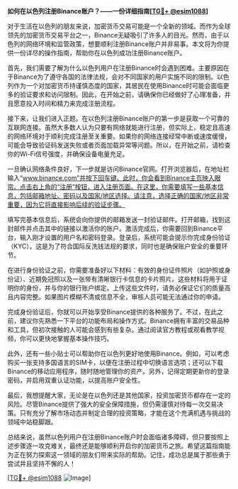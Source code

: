 **如何在以色列注册Binance账户？——一份详细指南[[TG💪+ @esim1088](https://t.me/s/esim1088)]**

对于生活在以色列的朋友来说，加密货币交易可能是一个全新的领域。而作为全球领先的加密货币交易平台之一，Binance无疑吸引了许多人的目光。然而，由于以色列的网络环境和监管政策，想要顺利注册Binance账户并非易事。本文将为你提供一份详尽的操作指南，帮助你在以色列成功注册Binance账户。

首先，我们需要了解为什么以色列用户在注册Binance时会遇到困难。主要原因在于Binance为了遵守各国的法律法规，会对不同国家的用户实施不同的限制。以色列作为一个对加密货币持谨慎态度的国家，其居民在使用Binance时可能会面临更多的验证要求和访问限制。因此，在开始之前，请确保你已经做好了心理准备，并且愿意投入时间和精力来完成注册流程。

接下来，让我们进入正题。在以色列注册Binance账户的第一步是获取一个可靠的互联网连接。虽然大多数人认为只要有网络就能进行注册，但实际上，稳定且高速的网络环境对于顺利完成注册至关重要。如果你的网络连接经常中断或速度缓慢，可能会导致验证码发送失败或者页面加载异常等问题。所以，在开始之前，请检查你的Wi-Fi信号强度，并确保设备电量充足。

一旦确认网络条件良好，下一步就是访问Binance官网。打开浏览器后，在地址栏输入“www.binance.com”并按下回车键。此时，你会看到Binance主页映入眼帘。点击右上角的“注册”按钮，进入注册页面。在这里，你需要填写一些基本信息，包括邮箱地址、密码以及国家/地区选择。请注意，选择正确的国家/地区非常重要，因为它将直接影响后续的验证步骤。

填写完基本信息后，系统会向你提供的邮箱发送一封验证邮件。打开邮箱，找到这封邮件并点击其中的链接以激活你的账户。激活完成后，你需要回到Binance平台，输入刚才设置的用户名和密码登录。登录后，系统可能会提示你完成身份验证（KYC）。这是为了符合国际反洗钱法规的要求，同时也是确保账户安全的重要环节。

在进行身份验证之前，你需要准备好以下材料：有效的身份证件照片（如护照或身份证）、近期免冠照以及一张带有清晰银行卡信息的卡片照片。这些材料将用于证明你的身份，并与你的银行账户绑定。上传这些文件时，请务必保证它们的质量高且内容完整。如果图片模糊不清或信息不全，审核人员可能无法通过你的申请。

完成身份验证后，你就可以开始享受Binance提供的各种服务了。不过，在此之前，建议你先熟悉一下平台的功能布局和操作方式。Binance拥有丰富的交易品种和工具，但初次接触的人可能会感到有些复杂。通过阅读官方教程或观看教学视频，你可以更快地掌握基本操作技巧。

此外，还有一些小贴士可以帮助你在以色列更好地使用Binance。例如，可以考虑购买一张支持多国语言的SIM卡，以便在注册过程中切换语言选项；还可以下载Binance的移动应用程序，随时随地管理你的资产。另外，记得定期更新你的登录密码，并启用双重认证功能，以提高账户安全性。

最后，我想提醒大家，无论是在以色列还是其他国家，投资加密货币都存在一定的风险。尽管Binance提供了强大的安全保障措施，但仍需谨慎对待每一次交易决策。只有充分了解市场动态并制定合理的投资策略，才能在这个充满机遇与挑战的领域中站稳脚跟。

总结来说，虽然以色列用户在注册Binance账户时会面临诸多障碍，但只要按照上述步骤逐一攻克难关，最终还是能够顺利开启你的加密货币之旅。希望这篇指南能为正在努力探索这一领域的朋友们带来实际的帮助。记住，成功总是属于那些勇于尝试并且坚持不懈的人！

[[TG💪+ @esim1088](https://t.me/s/esim1088) ![Image](https://i.postimg.cc/4NQfJmqS/Snipaste-2025-05-13-00-14-12.png)]